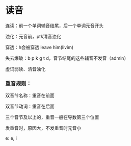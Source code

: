 # 读音

连读：前一个单词辅音结尾，后一个单词元音开头

浊化：元音前，ptk清音浊化

穿透：h会被穿透 leave him(livim)

失去爆破：b p k g t d，音节结尾的这些辅音不发音（admin）

虚词弱读、清音浊化



### 重音规则：

双音节名称：重音在前面

双音节动词：重音在后面

三个音节及以上的，重音一般在导数第三个位置



发重音时，原因大，不发重音时元音小

e: e, i

